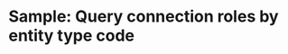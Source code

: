 # Sample: Query connection roles by entity type code

<!-- https://docs.microsoft.com/en-us/dynamics365/customer-engagement/developer/sample-query-connection-roles-entity-type-code-early-bound -->